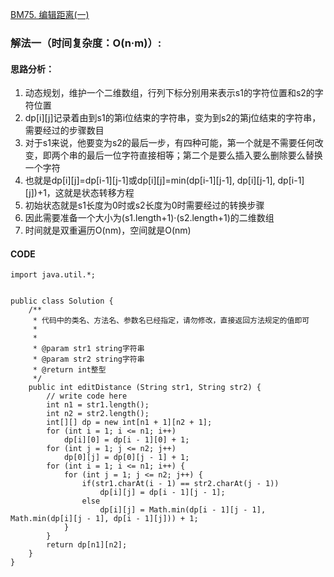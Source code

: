 [BM75. 编辑距离(一)](https://www.nowcoder.com/practice/6a1483b5be1547b1acd7940f867be0da?tpId=295&tags=&title=&difficulty=0&judgeStatus=0&rp=0&sourceUrl=%2Fexam%2Foj%3Fpage%3D1%26tab%3D%25E7%25AE%2597%25E6%25B3%2595%25E7%25AF%2587%26topicId%3D295)
### 解法一（时间复杂度：O(n·m)）:
#### 思路分析：
1. 动态规划，维护一个二维数组，行列下标分别用来表示s1的字符位置和s2的字符位置
2. dp[i][j]记录着由到s1的第i位结束的字符串，变为到s2的第j位结束的字符串，需要经过的步骤数目
3. 对于s1来说，他要变为s2的最后一步，有四种可能，第一个就是不需要任何改变，即两个串的最后一位字符直接相等；第二个是要么插入要么删除要么替换一个字符
4. 也就是dp[i][j]=dp[i-1][j-1]或dp[i][j]=min(dp[i-1][j-1], dp[i][j-1], dp[i-1][j])+1，这就是状态转移方程
5. 初始状态就是s1长度为0时或s2长度为0时需要经过的转换步骤
6. 因此需要准备一个大小为(s1.length+1)·(s2.length+1)的二维数组
7. 时间就是双重遍历O(nm)，空间就是O(nm)
#### CODE
```
import java.util.*;


public class Solution {
    /**
     * 代码中的类名、方法名、参数名已经指定，请勿修改，直接返回方法规定的值即可
     *
     * 
     * @param str1 string字符串 
     * @param str2 string字符串 
     * @return int整型
     */
    public int editDistance (String str1, String str2) {
        // write code here
        int n1 = str1.length();
        int n2 = str2.length();
        int[][] dp = new int[n1 + 1][n2 + 1];
        for (int i = 1; i <= n1; i++)
            dp[i][0] = dp[i - 1][0] + 1;
        for (int j = 1; j <= n2; j++)
            dp[0][j] = dp[0][j - 1] + 1;
        for (int i = 1; i <= n1; i++) {
            for (int j = 1; j <= n2; j++) {
                if(str1.charAt(i - 1) == str2.charAt(j - 1))
                    dp[i][j] = dp[i - 1][j - 1];
                else
                    dp[i][j] = Math.min(dp[i - 1][j - 1], Math.min(dp[i][j - 1], dp[i - 1][j])) + 1;
            }
        }
        return dp[n1][n2];
    }
}
```
